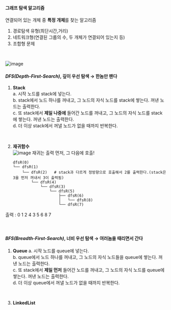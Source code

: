 #### 그래프 탐색 알고리즘
연결되어 있는 개체 중 **특정 개체**를 찾는 알고리즘
1. 경로탐색 유형(최단시간,거리)
2. 네트워크형(연결된 그룹의 수, 두 개체가 연결되어 있는지 등)
3. 조합형 문제
<br>

![image](https://github.com/chominyeong/tobigs_20-21_Hyehwa/assets/81460659/6516b461-7e88-46ba-ac6b-4fe9a9a98cac)

#### _DFS(Depth-First-Search)_, 깊이 우선 탐색 → 한놈만 팬다
1. **Stack**   
  a. 시작 노드를 stack에 넣는다.   
  b. stack에서 노드 하나를 꺼내고, 그 노드의 자식 노드를 stack에 쌓는다. 꺼낸 노드는 출력한다.    
  c. 또 stack에서 **제일 나중에** 들어간 노드를 꺼내고, 그 노드의 자식 노드를 stack에 쌓는다. 꺼낸 노드는 출력한다.   
  d. 더 이상 stack에서 꺼낼 노드가 없을 때까지 반복한다.
<br>

2. **재귀함수**   
![image](https://github.com/chominyeong/tobigs_20-21_Hyehwa/assets/81460659/01520acd-9ee6-42e9-8129-900fe16850ef)
재귀는 출력 먼저, 그 다음에 호출!    
   ```
   dfsR(0)
   └── dfsR(1)
       └── dfsR(2)   # stack과 다르게 정방향으로 호출해서 2를 출력한다.(stack은 3을 먼저 꺼내서 3이 출력됨)
           └── dfsR(4)
               └── dfsR(3)
                   └── dfsR(5)
                       ├── dfsR(6)
                       │   └── dfsR(8)
                       └── dfsR(7)
   ```
출력 : 0 1 2 4 3 5 6 8 7    
<br>
<br>

#### _BFS(Breadth-First-Search)_, 너비 우선 탐색 → 여러놈을 때리면서 간다
1. **Queue**
  a. 시작 노드를 queue에 넣는다.   
  b. queue에서 노드 하나를 꺼내고, 그 노드의 자식 노드들을 queue에 쌓는다. 꺼낸 노드는 출력한다.   
  c. 또 stack에서 **제일 먼저** 들어간 노드를 꺼내고, 그 노드의 자식 노드를 queue에 쌓는다. 꺼낸 노드는 출력한다.   
  d. 더 이상 queue에서 꺼낼 노드가 없을 때까지 반복한다.   
<br>

3. **LinkedList**
